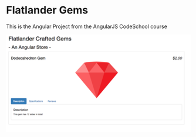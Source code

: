 # Flatlander Gems
This is the Angular Project from the AngularJS CodeSchool course

![alt-text](https://raw.githubusercontent.com/amucinom/flatlander-gems/master/img/screenshot.png "Screenshot")
